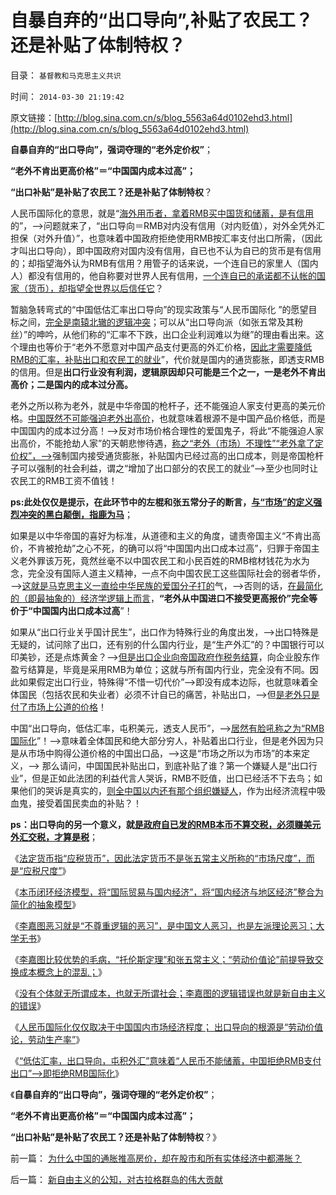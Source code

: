 # 自暴自弃的“出口导向”,补贴了农民工？还是补贴了体制特权？

目录： `基督教和马克思主义共识` 

时间： `2014-03-30 21:19:42` 

原文链接：[http://blog.sina.com.cn/s/blog_5563a64d0102ehd3.html](http://blog.sina.com.cn/s/blog_5563a64d0102ehd3.html)

**自暴自弃的“出口导向”，强词夺理的“老外定价权”**；

**“老外不肯出更高价格”＝“中国国内成本过高”；**

**“出口补贴”是补贴了农民工？还是补贴了体制特权**？

人民币国际化的意思，就是“[海外用币者，拿着RMB买中国货和储蓄，是有信用](../../../2014/1/18/资本的含义就是储蓄，理解今天左中右派的常识错误.md)的”，——>问题就来了，“出口导向＝RMB对内没有信用（对内贬值），对外全凭外汇担保（对外升值）”，也意味着中国政府拒绝使用RMB按汇率支付出口所需，（因此才叫出口导向），即中国政府对国内没有信用，自已也不认为自已的货币是有信用的；却指望海外认为RMB有信用？用管子的话来说，一个连自已的家里人（国内人）都没有信用的，他自称要对世界人民有信用，[一个连自已的承诺都不认帐的国家（货币），却指望全世界以后信任它](../../../2012/6/22/所谓“人民币国际化”的买办利益集团.md)？

暂脑急转弯式的“中国低估汇率出口导向”的现实政策与“人民币国际化 ”的愿望目标之间，[完全是南辕北辙的逻辑冲突](../../../2012/2/23/张五常的罗伯津斯基－斯托帕－萨缪尔森谬误；.md)；可以从“出口导向派（如张五常及其粉丝）”的呻吟，从他们称的“汇率不下跌，出口企业利润难以为继”的理由看出来。这个理由也等价于“老外不愿意对中国产品支付更高的外汇价格，[因此才需要降低RMB的汇率，补贴出口和农民工的就业](../../../2010/5/28/欧美日汇率走低是补贴进口冲销中国外汇债权.md)”，代价就是国内的通货膨胀，即透支RMB的信用。但是**出口行业没有利润，逻辑原因却只可能是三个之一，一是老外不肯出高价；二是国内的成本过分高。**

老外之所以称为老外，就是中华帝国的枪杆子，还不能强迫人家支付更高的美元价格。[中国既然不可能强迫老外出高价](../../../2013/4/12/谁强调定价权，谁就是左棍.md)，也就意味着根源不是中国产品价格低，而是中国国内的成本过分高！——>反对市场价格合理性的爱国鬼子，将此“不能强迫人家出高价，不能抢劫人家”的天朝悲惨待遇，[称之“老外（市场）不理性”“老外拿了定价权”，——>](../../../2009/7/3/为什么中国永远得不到定价权；为什么中国人没有公德心.md)强制国内接受通货膨胀，补贴国内已经过高的出口成本，则是帝国枪杆子可以强制的社会利益，谓之“增加了出口部分的农民工的就业”——>至少也同时让农民工的RMB工资不值钱！

**ps:此处仅仅是提示，在此环节中的左棍和张五常分子的断言，[与“市场”的定义强烈冲突的黑白颠倒，指鹿为马](../../../2012/5/24/人权有议价权，国际无定价权.md)**；

如果是以中华帝国的喜好为标准，从道德和主义的角度，谴责帝国主义“不肯出高价，不肯被抢劫”之心不死，的确可以将“中国国内出口成本过高”，归罪于帝国主义老外罪该万死，竟然丝毫不以中国农民工和小民百姓的RMB棺材钱花为水为念，完全没有国际人道主义精神，一点不向中国农民工这些国际社会的弱者华侨，——>[这就是马克思主义一直给中华民族的爱国分子打的](../../../2014/3/9/李嘉图恶习，先有定论，再诡辩“论证”,和他的几个定理.md)气，——>否则的话，[在最简化的（即最抽象的）经济学逻辑上而言](../../../2014/3/8/印度中国的衰落，与美国德国崛起，两者间的共同机理.md)，**“老外从中国进口不接受更高报价”完全等价于“中国国内出口成本过高**”！

如果从“出口行业关乎国计民生”，出口作为特殊行业的角度出发，——>出口特殊是无疑的，试问除了出口，还有别的什么国内行业，是“生产外汇”的？中国银行可以印美钞，还是点炼黄金？——>[但是出口企业向帝国政府作税务结算](../../../2014/3/7/法定《货币学》全部是伪科学.md)，向企业股东作盈亏结算是，毕竟是采用RMB为单位；这就与所有国内行业，完全没有不同。因此如果假定出口行业，特殊得“不惜一切代价”——>即没有成本边际，也就意味着全体国民（包括农民和失业者）必须不计自已的痛苦，补贴出口，——>但[是老外只是付了市场上公道的价格](../../../2014/3/16/广东人商业古谚中的“托伦斯定理”，成本的逻辑基础.md)！

中国“出口导向，低估汇率，屯积美元，透支人民币”，——>[居然有脸吼称之为“RMB国际化](../../../2012/6/24/“印钞票”不一定赚钱；“人民币国际化”或用心险恶；.md)”！——>意味着全体国民和绝大部分穷人，补贴着出口行业，但是老外因为只是从市场中购得公道价格的中国出口品，——>这是“市场之所以为市场”的本来定义，——>
那么请问，中国国民补贴出口，到底补贴了谁？第一个嫌疑人是“出口行业”，但是正如此法团的利益代言人哭诉，RMB不贬值，出口已经活不下去鸟；如果他们的哭诉是真实的，[则全中国以内还有那个组织嫌疑人](../../../2014/3/23/人民币国际化仅仅取决于中国国内市场经济程度.md)，作为出经济流程中吸血鬼，接受着国民卖血的补贴？！

**ps：出口导向的另一个意义，就[是政府自已发的RMB本币不算交税，必须赚美元外汇交税，才算是税](../../../2012/6/24/“劣币驱逐良币”,没有法定货币如何收税？采购？.md)**；

《[法定货币指“应税货币”，因此法定货币不是张五常主义所称的“市场尺度”，而是“应税尺度”](../../../2014/3/7/法定《货币学》全部是伪科学.md)》

《[本币闭环经济模型，将“国际贸易与国内经济”，将“国内经济与地区经济”整合为简化的抽象模型](../../../2014/3/8/印度中国的衰落，与美国德国崛起，两者间的共同机理.md)》

《[李嘉图恶习就是“不尊重逻辑的恶习”，是中国文人恶习，也是左派理论恶习；大学无书](../../../2014/3/9/李嘉图恶习，先有定论，再诡辩“论证”,和他的几个定理.md)》

《[李嘉图比较优势的毛病，“托伦斯定理”和张五常主义；“劳动价值论”前提导致交换成本概念上的混乱；](../../../2014/3/15/李嘉图比较优势的毛病，“托伦斯定理”和张五常主义.md)》

《[没有个体就无所谓成本，也就无所谓社会；李嘉图的逻辑错误也就是新自由主义的错误](../../../2014/3/16/广东人商业古谚中的“托伦斯定理”，成本的逻辑基础.md)》

《[人民币国际化仅仅取决于中国国内市场经济程度；
出口导向的根源是“劳动价值论，劳动生产率”](../../../2014/3/23/人民币国际化仅仅取决于中国国内市场经济程度.md)》

《[“低估汇率，出口导向，屯积外汇”意味着“人民币不能储蓄，中国拒绝RMB支付出口”——>即拒绝RMB国际化](../../../2014/3/29/“人民币国际化”是爱国主义的大忽悠.md)》

《**自暴自弃的“出口导向”，强词夺理的“老外定价权”**；

**“老外不肯出更高价格”＝“中国国内成本过高”；**

**“出口补贴”是补贴了农民工？还是补贴了体制特权**？》

前一篇： [为什么中国的通胀推高房价，却在股市和所有实体经济中都滞胀？](../../../2014/4/1/为什么中国的通胀推高房价，却在股市和所有实体经济中都滞胀？.md)

后一篇： [新自由主义的公知，对古拉格群岛的伟大贡献](../../../2014/3/29/新自由主义的公知，对古拉格群岛的伟大贡献.md)

